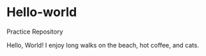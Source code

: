 # Hello-world
Practice Repository

Hello, World! I enjoy long walks on the beach, hot coffee, and cats.

